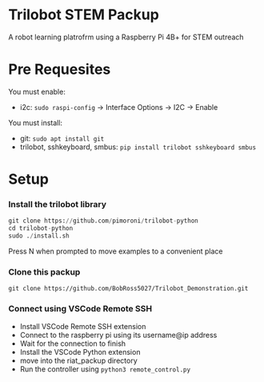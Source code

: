 # Trilobot STEM Packup

A robot learning platrofrm using a Raspberry Pi 4B+ for STEM outreach

# Pre Requesites

You must enable:

- i2c: `sudo raspi-config` -> Interface Options -> I2C -> Enable

You must install:

- git: `sudo apt install git`
- trilobot, sshkeyboard, smbus: `pip install trilobot sshkeyboard smbus`

# Setup

### Install the trilobot library
```Python
git clone https://github.com/pimoroni/trilobot-python
cd trilobot-python
sudo ./install.sh
```
Press N when prompted to move examples to a convenient place

### Clone this packup
`git clone https://github.com/BobRoss5027/Trilobot_Demonstration.git`

### Connect using VSCode Remote SSH
- Install VSCode Remote SSH extension
- Connect to the raspberry pi using its username@ip address
- Wait for the connection to finish
- Install the VSCode Python extension
- move into the riat_packup directory
- Run the controller using `python3 remote_control.py`
